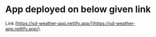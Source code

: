 # App deployed on below given link

Link [https://sd-weather-app.netlify.app/](https://sd-weather-app.netlify.app/).

